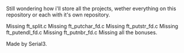 Still wondering how i'll store all the projects, wether everything on this repository or each with it's own repository.

Missing ft_split.c
Missing ft_putchar_fd.c
Missing ft_putstr_fd.c
Missing ft_putendl_fd.c
Missing ft_putnbr_fd.c
Missing all the bonuses.

Made by Serial3.
